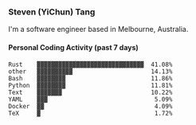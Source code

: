 ### Steven (YiChun) Tang

I'm a software engineer based in Melbourne, Australia.

#### Personal Coding Activity (past 7 days)
```
Rust    ▓▓▓▓▓▓▓▓▓▓▓▓▓▓▓▓▓▓▓▓▓▓▓▓▓▓▓▓▓▓  41.08%
other   ▓▓▓▓▓▓▓▓▓▓                      14.13%
Bash    ▓▓▓▓▓▓▓▓                        11.86%
Python  ▓▓▓▓▓▓▓▓                        11.81%
Text    ▓▓▓▓▓▓▓                         10.22%
YAML    ▓▓▓                              5.09%
Docker  ▓▓                               4.09%
TeX     ▓                                1.72%
```
